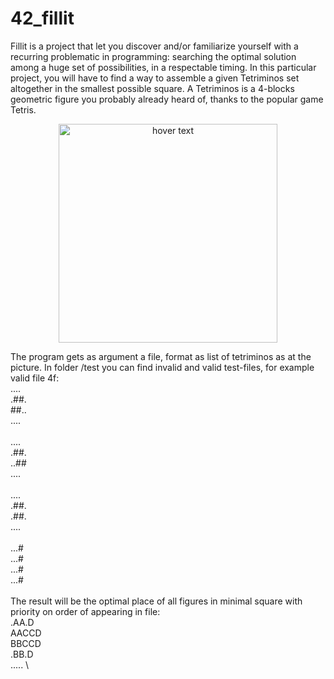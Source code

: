 # 42_fillit

Fillit is a project that let you discover and/or familiarize yourself with a recurring
problematic in programming: searching the optimal solution among a huge set of possibilities, in a respectable timing. In this particular project, you will have to find a way to
assemble a given Tetriminos set altogether in the smallest possible square.
A Tetriminos is a 4-blocks geometric figure you probably already heard of, thanks to
the popular game Tetris.  

<p align="center">
  <img src="https://i.imgur.com/8gceU69.jpg" width="350" title="hover text">
</p>  

The program gets as argument a file, format as list of tetriminos as at the picture.
In folder /test you can find invalid and valid test-files, for example valid file 4f:
 \
.... \
.##. \
##.. \
.... \
 \
.... \
.##. \
..## \
.... \
 \
.... \
.##. \
.##. \
.... \
 \
...# \
...# \
...# \
...# \
 \
The result will be the optimal place of all figures in minimal square with priority on order of appearing in file:
 \
.AA.D \
AACCD \
BBCCD \
.BB.D \
..... \
